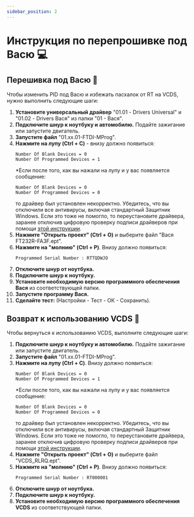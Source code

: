 ```yaml
---
sidebar_position: 2
---
```


# Инструкция по перепрошивке под Васю 💻

## Перешивка под Васю 🔧

Чтобы изменить PID под Васю и избежать пасхалок от RT на VCDS, нужно выполнить следующие шаги:

1. **Установите универсальный драйвер** "01.01 - Drivers Universal" и "01.02 - Drivers Вася" из папки "01 - Вася".
2. **Подключите шнур к ноутбуку и автомобилю.** Подайте зажигание или запустите двигатель.
4. **Запустите файл** "01.xx.01-FTDI-MProg".
5. **Нажмите на лупу (Ctrl + C)** - внизу должно появиться:
   ```
   Number Of Blank Devices = 0
   Number Of Programmed Devices = 1
   ```
   *Если после того, как вы нажали на лупу и у вас появляется сообщение:
   ```
   Number Of Blank Devices = 0
   Number Of Programmed Devices = 0
   ```
   то драйвер был установлен некорректно. Убедитесь, что вы отключили все антивирусы, включая стандартный Защитник Windows. Если это тоже не помогло, то переустановите драйвера, заранее отключив цифровую проверку подписи драйверов при помощи [этой инструкции](https://remontka.pro/disable-drivers-signature-check-windows-10/).
6. **Нажмите "Открыть проект" (Ctrl + O)** и выберите файл "Вася FT232R-FA3F.ept".
7. **Нажмите на "молнию" (Ctrl + P)**. Внизу должно появиться:
   ```
   Programmed Serial Number : RTTQDWJO
   ```
8. **Отключите шнур от ноутбука.**
9. **Подключите шнур к ноутбуку.**
10. **Установите необходимую версию программного обеспечения Вася** из соответствующей папки.
11. **Запустите программу Вася.**
12. **Сделайте тест:** (Настройки - Тест - ОК - Сохранить).

## Возврат к использованию VCDS 🔄

Чтобы вернуться к использованию VCDS, выполните следующие шаги:

1. **Подключите шнур к ноутбуку и автомобилю.** Подайте зажигание или запустите двигатель.
2. **Запустите файл** "01.xx.01-FTDI-MProg".
3. **Нажмите на лупу (Ctrl + C)**. Внизу должно появиться:
   ```
   Number Of Blank Devices = 0
   Number Of Programmed Devices = 1
   ```
   *Если после того, как вы нажали на лупу и у вас появляется сообщение:
   ```
   Number Of Blank Devices = 0
   Number Of Programmed Devices = 0
   ```
   то драйвер был установлен некорректно. Убедитесь, что вы отключили все антивирусы, включая стандартный Защитник Windows. Если это тоже не помогло, то переустановите драйвера, заранее отключив цифровую проверку подписи драйверов при помощи [этой инструкции](https://remontka.pro/disable-drivers-signature-check-windows-10/).
4. **Нажмите "Открыть проект" (Ctrl + O)** и выберите файл "VCDS_RLRQ.ept".
5. **Нажмите на "молнию" (Ctrl + P)**. Внизу должно появиться:
   ```
   Programmed Serial Number : RT000001
   ```
6. **Отключите шнур от ноутбука.**
7. **Подключите шнур к ноутбуку.**
8. **Установите необходимую версию программного обеспечения VCDS** из соответствующей папки.
